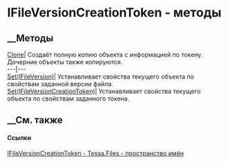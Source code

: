 # IFileVersionCreationToken - методы
##  __Методы
[Clone](M_Tessa_Files_IFileVersionCreationToken_Clone.htm)| Создаёт полную
копию объекта с информацией по токену. Дочерние объекты также копируются.  
---|---  
[Set(IFileVersion)](M_Tessa_Files_IFileVersionCreationToken_Set.htm)|
Устанавливает свойства текущего объекта по свойствам заданной версии файла.  
[Set(IFileVersionCreationToken)](M_Tessa_Files_IFileVersionCreationToken_Set_1.htm)|
Устанавливает свойства текущего объекта по свойствам заданного токена.  
##  __См. также
#### Ссылки
[IFileVersionCreationToken - ](T_Tessa_Files_IFileVersionCreationToken.htm)
[Tessa.Files - пространство имён](N_Tessa_Files.htm)
